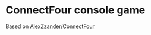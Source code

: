 # ConnectFour console game
Based on [AlexZzander/ConnectFour](https://github.com/AlexZzander/ConnectFour)
